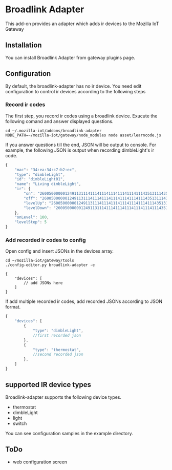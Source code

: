 # Broadlink Adapter

This add-on provides an adapter which adds ir devices to the Mozilla
IoT Gateway

## Installation

You can install Broadlink Adapter from gateway plugins page.

## Configuration

By default, the broadlink-adapter has no ir device.
You need edit configuration to control ir devices according to the following steps

### Record ir codes

The first step, you record ir codes using a broadlink device.
Exucute the following comand and answer displayed questions.

```shell
cd ~/.mozilla-iot/addons/broadlink-adapter
NODE_PATH=~/mozilla-iot/gateway/node_modules node asset/learncode.js
```

If you answer questions till the end, JSON will be output to console.
For example, the following JSON is output when recording dimbleLight's ir code.

```js
{
    "mac": "34:ea:34:c7:b2:ec",
    "type": "dimbleLight",
    "id": "dimbleLight01",
    "name": "Living dimbleLight",
    "ir": {
        "on": "26005000000124911311141114111411141114111411143513111435133513351311143513351311143513111411141114351311141114111411143513351335131114351335133513000d05",
        "off": "26005000000124911311141114111411141114111411143513111435133513351311143513351311141114111411141114111411141114111435133513351335133513351335133513000d05",
        "levelUp": "26005000000124911311141114111411141114111411143513111435133513351311143513351311143513111435131114111411141114111411143513111435133513351335133513000d05",
        "levelDown": "26005000000124911311141114111411141114111411143513111435133513351311143513351311141114351335131114111411141114111435131114111435133513351335133513000d05"
    },
    "onLevel": 100,
    "levelStep": 5
}
```

### Add recorded ir codes to config

Open config and insert JSONs in the devices array. 

```shell
cd ~/mozilla-iot/gateway/tools
./config-editor.py broadlink-adapter -e

{
    "devices": [
        // add JSONs here
    ]
}
```

If add multiple recorded ir codes, add recorded JSONs according to JSON format.

```js
{
    "devices": [
        {
            "type": "dimbleLight",
            //first recorded json
        },
        {
            "type": "thermostat",
            //second recorded json
        },
    ]
}
```


## supported IR device types

Broadlink-adapter supports the following device types.
- thermostat
- dimbleLight
- light
- switch

You can see configuration samples in the example directory.


## ToDo
- web configuration screen
